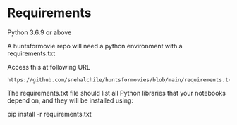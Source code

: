 # Requirements 

Python 3.6.9 or above 

A huntsformovie repo will need a python environment with a requirements.txt

Access this at following URL
   
    https://github.com/snehalchile/huntsformovies/blob/main/requirements.txt

The requirements.txt file should list all Python libraries that your notebooks depend on, and they will be installed using:

 pip install -r requirements.txt
